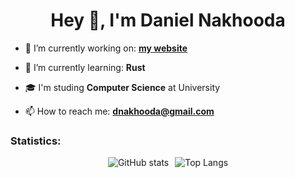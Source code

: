 <h1 align="center">Hey 👋, I'm Daniel Nakhooda</h1>

- 🔭 I’m currently working on: **[my website](https://danielnakhooda.com/)**

- 🌱 I’m currently learning: **Rust**

- 🎓 I'm studing **Computer Science** at University

- 📫 How to reach me: **dnakhooda@gmail.com**

<h3>Statistics:</h3>

<div style="display: flex; justify-content: center; align-items: center; gap: 10px; flex-wrap: wrap;">
  <img src="https://github-readme-stats.vercel.app/api?username=dnakhooda&show_icons=true&theme=transparent" alt="GitHub stats" />
  <img src="https://github-readme-stats.vercel.app/api/top-langs/?username=dnakhooda&layout=compact&theme=transparent" alt="Top Langs" />
</div>


